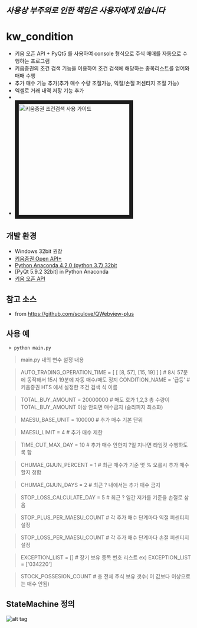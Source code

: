 ## *사용상 부주의로 인한 책임은 사용자에게 있습니다*
# kw_condition
 - 키움 오픈 API + PyQt5 를 사용하여 console 형식으로 주식 매매를 자동으로 수행하는 프로그램
 - 키움증권의 조건 검색 기능을 이용하여 조건 검색에 해당하는 종목리스트를 얻어와 매매 수행
 - 추가 매수 기능 추가(추가 매수 수량 조절가능,  익절/손절 퍼센티지 조절 가능)
 - 엑셀로 거래 내역 저장 기능 추가 
 - 
 - <a href="https://www.youtube.com/watch?v=QnnO4kIj51c" target="_blank"><img src="http://img.youtube.com/vi/YOUTUBE_VIDEO_ID_HERE/0.jpg" 
alt="키움증권 조건검색 사용 가이드" width="300" height="" border="10" /></a>

## 개발 환경  
 - Windows 32bit 권장
 - [키움증권 Open API+](https://www1.kiwoom.com/nkw.templateFrameSet.do?m=m1408000000)
 - [Python Anaconda 4.2.0 (python 3.7) 32bit](https://www.continuum.io/downloads#windows)
 - [PyQt 5.9.2 32bit] in Python Anaconda
 - [키움 오픈 API](https://download.kiwoom.com/web/openapi/kiwoom_openapi_plus_devguide_ver_1.5.pdf)

## 참고 소스 
 - from https://github.com/sculove/QWebview-plus

## 사용 예
~~~~
 > python main.py 
~~~~

> main.py 내의  변수 설정 내용 

> AUTO_TRADING_OPERATION_TIME = [ [ [8, 57], [15, 19] ] ]  # 8시 57분에 동작해서 15시 19분에 자동 매수/매도 정지
> CONDITION_NAME = '급등' #키움증권 HTS 에서 설정한 조건 검색 식 이름

> TOTAL_BUY_AMOUNT = 20000000 #  매도 호가 1,2,3 총 수량이 TOTAL_BUY_AMOUNT 이상 안되면 매수금지  (슬리피지 최소화)

> MAESU_BASE_UNIT = 100000 # 추가 매수 기본 단위 

> MAESU_LIMIT = 4 # 추가 매수 제한 

> TIME_CUT_MAX_DAY = 10  # 추가 매수 안한지 ?일 지나면 타임컷 수행하도록 함 

> CHUMAE_GIJUN_PERCENT = 1 # 최근 매수가 기준 몇 % 오를시 추가 매수 할지 정함 

> CHUMAE_GIJUN_DAYS = 2 # 최근 ? 내에서는 추가 매수 금지

> STOP_LOSS_CALCULATE_DAY = 5   # 최근 ? 일간 저가를 기준을 손절로 삼음 

> STOP_PLUS_PER_MAESU_COUNT # 각 추가 매수 단계마다 익절 퍼센티지 설정 

> STOP_LOSS_PER_MAESU_COUNT # 각 추가 매수 단계마다 손절 퍼센티지 설정 

> EXCEPTION_LIST = [] # 장기 보유 종목 번호 리스트  ex) EXCEPTION_LIST = ['034220'] 

> STOCK_POSSESION_COUNT  # 총 전체 주식 보유 갯수( 이 값보다 이상으로는 매수 안됨)

## StateMachine 정의 
![alt tag](https://user-images.githubusercontent.com/15916783/46513264-bd35cc00-c892-11e8-92ae-fefffc5be809.jpg)


